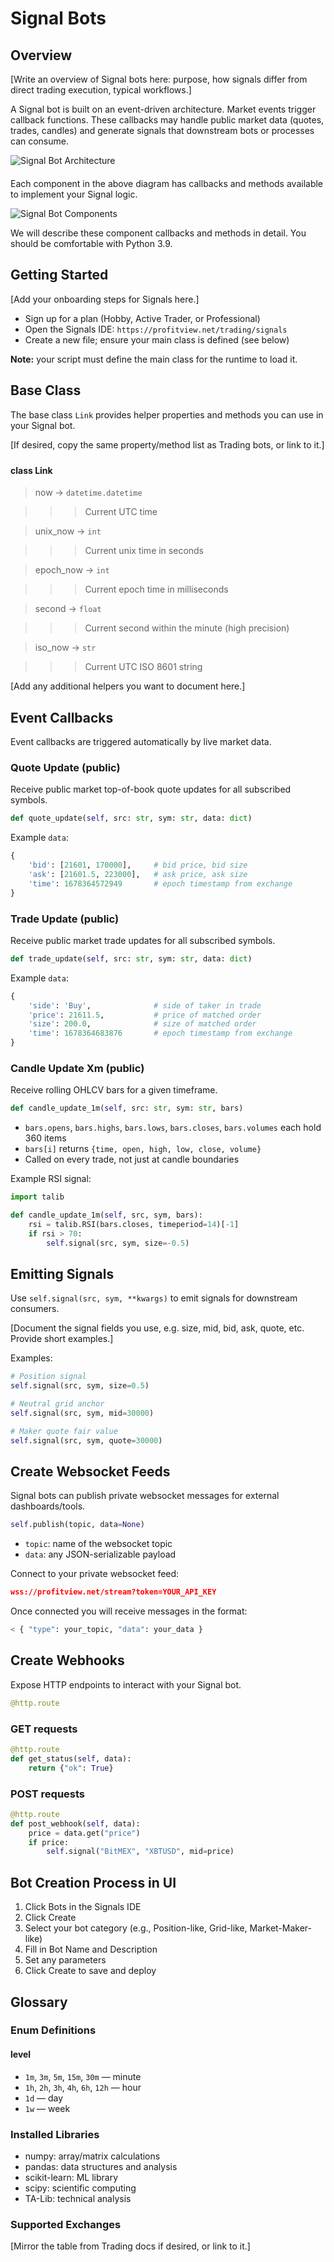 # Signal Bots

## Overview

[Write an overview of Signal bots here: purpose, how signals differ from direct trading execution, typical workflows.]

A Signal bot is built on an event-driven architecture. Market events trigger callback functions. These callbacks may handle public market data (quotes, trades, candles) and generate signals that downstream bots or processes can consume.

<div class="centered" style="margin-bottom: 20px;">
    <img src="/assets/images/trading-bot-architecture-whitebg.svg" alt="Signal Bot Architecture">
</div>

Each component in the above diagram has callbacks and methods available to implement your Signal logic.

<div class="centered">
    <img src="/assets/images/trading-bot-components.png" alt="Signal Bot Components">
</div>

We will describe these component callbacks and methods in detail. You should be comfortable with Python 3.9.


## Getting Started

[Add your onboarding steps for Signals here.]

- Sign up for a plan (Hobby, Active Trader, or Professional)
- Open the Signals IDE: `https://profitview.net/trading/signals`
- Create a new file; ensure your main class is defined (see below)

**Note:** your script must define the main class for the runtime to load it.


## Base Class

The base class `Link` provides helper properties and methods you can use in your Signal bot.

[If desired, copy the same property/method list as Trading bots, or link to it.]

<div style="margin-bottom: 24px"></div>

#### class Link

> now → `datetime.datetime`

>>> Current UTC time

> unix_now → `int`

>>> Current unix time in seconds

> epoch_now → `int`

>>> Current epoch time in milliseconds

> second → `float`

>>> Current second within the minute (high precision)

> iso_now → `str`

>>> Current UTC ISO 8601 string

[Add any additional helpers you want to document here.]


## Event Callbacks

Event callbacks are triggered automatically by live market data.

### Quote Update (public)

Receive public market top-of-book quote updates for all subscribed symbols.

```python
def quote_update(self, src: str, sym: str, data: dict)
```

Example `data`:

```python
{
    'bid': [21601, 170000],     # bid price, bid size
    'ask': [21601.5, 223000],   # ask price, ask size
    'time': 1678364572949       # epoch timestamp from exchange
}
```

### Trade Update (public)

Receive public market trade updates for all subscribed symbols.

```python
def trade_update(self, src: str, sym: str, data: dict)
```

Example `data`:

```python
{
    'side': 'Buy',              # side of taker in trade
    'price': 21611.5,           # price of matched order
    'size': 200.0,              # size of matched order
    'time': 1678364683876       # epoch timestamp from exchange
}
```

### Candle Update Xm (public)

Receive rolling OHLCV bars for a given timeframe.

```python
def candle_update_1m(self, src: str, sym: str, bars)
```

- `bars.opens`, `bars.highs`, `bars.lows`, `bars.closes`, `bars.volumes` each hold 360 items
- `bars[i]` returns `{time, open, high, low, close, volume}`
- Called on every trade, not just at candle boundaries

Example RSI signal:

```python
import talib

def candle_update_1m(self, src, sym, bars):
    rsi = talib.RSI(bars.closes, timeperiod=14)[-1]
    if rsi > 70:
        self.signal(src, sym, size=-0.5)
```


## Emitting Signals

Use `self.signal(src, sym, **kwargs)` to emit signals for downstream consumers.

[Document the signal fields you use, e.g. size, mid, bid, ask, quote, etc. Provide short examples.]

Examples:

```python
# Position signal
self.signal(src, sym, size=0.5)

# Neutral grid anchor
self.signal(src, sym, mid=30000)

# Maker quote fair value
self.signal(src, sym, quote=30000)
```


## Create Websocket Feeds

Signal bots can publish private websocket messages for external dashboards/tools.

```python
self.publish(topic, data=None)
```

- `topic`: name of the websocket topic
- `data`: any JSON-serializable payload

Connect to your private websocket feed:

```json
wss://profitview.net/stream?token=YOUR_API_KEY
```

Once connected you will receive messages in the format:

```python
< { "type": your_topic, "data": your_data }
```


## Create Webhooks

Expose HTTP endpoints to interact with your Signal bot.

```python
@http.route
```

### GET requests

```python
@http.route
def get_status(self, data):
    return {"ok": True}
```

### POST requests

```python
@http.route
def post_webhook(self, data):
    price = data.get("price")
    if price:
        self.signal("BitMEX", "XBTUSD", mid=price)
```


## Bot Creation Process in UI

1. Click Bots in the Signals IDE
2. Click Create
3. Select your bot category (e.g., Position-like, Grid-like, Market-Maker-like)
4. Fill in Bot Name and Description
5. Set any parameters
6. Click Create to save and deploy


## Glossary

### Enum Definitions

#### level

- `1m`, `3m`, `5m`, `15m`, `30m` — minute
- `1h`, `2h`, `3h`, `4h`, `6h`, `12h` — hour
- `1d` — day
- `1w` — week


### Installed Libraries

- numpy: array/matrix calculations
- pandas: data structures and analysis
- scikit-learn: ML library
- scipy: scientific computing
- TA-Lib: technical analysis


### Supported Exchanges

[Mirror the table from Trading docs if desired, or link to it.]


<!--
Notes for editors:
- Image paths mirror the trading doc structure; update to actual asset paths as needed.
- Keep heading order and formatting consistent with the Trading Bots doc.
- Replace bracketed sections with your actual Signals content.
-->



